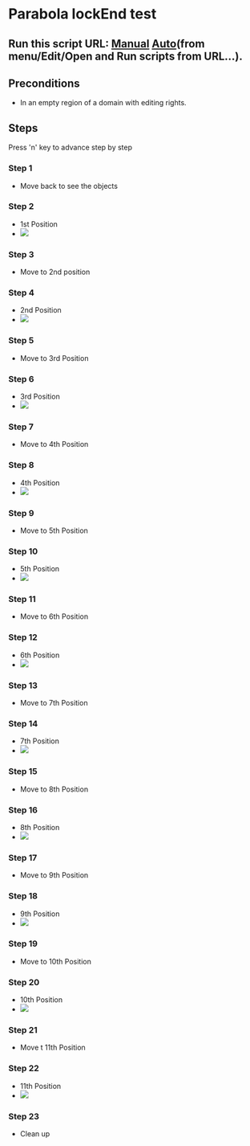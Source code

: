 # Parabola lockEnd test
## Run this script URL: [Manual](https://raw.githubusercontent.com/highfidelity/hifi_tests/master/tests/engine/interaction/pointer/parabola/lockEnd/test.js)   [Auto](https://raw.githubusercontent.com/highfidelity/hifi_tests/master/tests/engine/interaction/pointer/parabola/lockEnd/testAuto.js)(from menu/Edit/Open and Run scripts from URL...).

## Preconditions
- In an empty region of a domain with editing rights.

## Steps
Press 'n' key to advance step by step

### Step 1
- Move back to see the objects
### Step 2
- 1st Position
- ![](./ExpectedImage_00000.png)
### Step 3
- Move to 2nd position
### Step 4
- 2nd Position
- ![](./ExpectedImage_00001.png)
### Step 5
- Move to 3rd Position
### Step 6
- 3rd Position
- ![](./ExpectedImage_00002.png)
### Step 7
- Move to 4th Position
### Step 8
- 4th Position
- ![](./ExpectedImage_00003.png)
### Step 9
- Move to 5th Position
### Step 10
- 5th Position
- ![](./ExpectedImage_00004.png)
### Step 11
- Move to 6th Position
### Step 12
- 6th Position
- ![](./ExpectedImage_00005.png)
### Step 13
- Move to 7th Position
### Step 14
- 7th Position
- ![](./ExpectedImage_00006.png)
### Step 15
- Move to 8th Position
### Step 16
- 8th Position
- ![](./ExpectedImage_00007.png)
### Step 17
- Move to 9th Position
### Step 18
- 9th Position
- ![](./ExpectedImage_00008.png)
### Step 19
- Move to 10th Position
### Step 20
- 10th Position
- ![](./ExpectedImage_00009.png)
### Step 21
- Move t 11th Position
### Step 22
- 11th Position
- ![](./ExpectedImage_00010.png)
### Step 23
- Clean up
